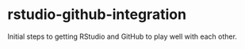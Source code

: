 # rstudio-github-integration
Initial steps to getting RStudio and GitHub to play well with each other. 
